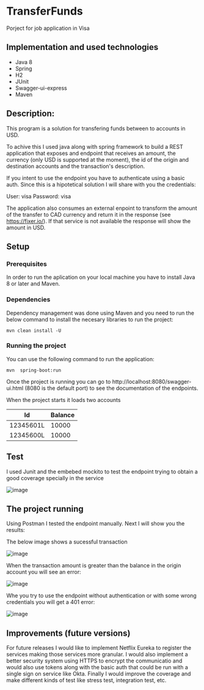# TransferFunds
Porject for job application in Visa

## Implementation and used technologies

- Java 8
- Spring
- H2
- JUnit
- Swagger-ui-express
- Maven

## Description:

This program is a solution for transfering funds between to accounts in USD.

To achive this I used java along with spring framework to build a REST application that exposes and endpoint that receives an amount, the currency (only USD is supported at the moment), the id of the origin and destination accounts and the transaction's description.

If you intent to use the endpoint you have to authenticate using a basic auth. Since this is a hipotetical solution I will share with you the credentials:

User: visa
Password: visa

The application also consumes an external enpoint to transform the amount of the transfer to CAD currency and return it in the response (see https://fixer.io/). If that service is not available the response will show the amount in USD.

## Setup

### Prerequisites

In order to run the aplication on your local machine you have to install Java 8 or later and Maven.

### Dependencies

Dependency management was done using Maven and you need to run the below command to install the necesary libraries to run the project:

```
mvn clean install -U
```

### Running the project

You can use the following command to run the application:

```
mvn  spring-boot:run
```

Once the project is running you can go to http://localhost:8080/swagger-ui.html (8080 is the default port) to see the documentation of the endpoints.

When the project starts it loads two accounts

| Id        | Balance | 
| ------------- | ------------- |
| 12345601L | 10000   | 
| 12345600L | 10000   | 

## Test

I used Junit and the embebed mockito to test the endpoint trying to obtain a good coverage specially in the service

![image](https://user-images.githubusercontent.com/17090457/129117131-24542886-9088-454f-bd72-49186334acd7.png)

## The project running

Using Postman I tested the endpoint manually. Next I will show you the results:

The below image shows a sucessful transaction

![image](https://user-images.githubusercontent.com/17090457/129118478-eaabddb0-f22c-49d0-9e4a-1d28dfcb6ffd.png)

When the transaction amount is greater than the balance in the origin account you will see an error:

![image](https://user-images.githubusercontent.com/17090457/129118608-59663059-db93-41e5-8c05-6e3640f0fa69.png)

Whe you try to use the endpoint without authentication or with some wrong credentials you will get a 401 error:

![image](https://user-images.githubusercontent.com/17090457/129118736-2aef5f8a-256b-4c03-998f-1134e895f4b8.png)


## Improvements (future versions)

For future releases I would like to implement Netflix Eureka to register the services making those services more granular.
I would also implement a better security system using HTTPS to encrypt the communicatio and would also use tokens along with the basic auth that could be run with a single sign on service like Okta.
Finally I would improve the coverage and make different kinds of test like stress test, integration test, etc.



